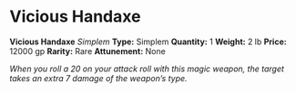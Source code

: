 # Vicious Handaxe

**Vicious Handaxe**
_Simplem_
**Type:** Simplem
**Quantity:** 1
**Weight:** 2 lb
**Price:** 12000 gp
**Rarity:** Rare
**Attunement:** None

*When you roll a 20 on your attack roll with this magic weapon, the target takes an extra 7 damage of the weapon’s type.*